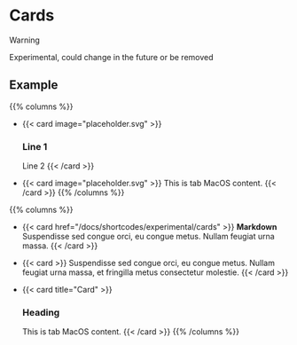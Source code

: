 # Cards

> [!WARNING]
> Experimental, could change in the future or be removed

## Example

{{% columns %}}
- {{< card image="placeholder.svg" >}}
  ### Line 1
  Line 2
  {{< /card >}}

- {{< card image="placeholder.svg" >}}
  This is tab MacOS content.
  {{< /card >}}
{{% /columns %}}

{{% columns %}}
- {{< card href="/docs/shortcodes/experimental/cards" >}}
  **Markdown**  
  Suspendisse sed congue orci, eu congue metus. Nullam feugiat urna massa.
  {{< /card >}}

- {{< card >}}
  Suspendisse sed congue orci, eu congue metus. Nullam feugiat urna massa, et fringilla metus consectetur molestie.
  {{< /card >}}

- {{< card title="Card" >}}
  ### Heading
  This is tab MacOS content.
  {{< /card >}}
{{% /columns %}}
